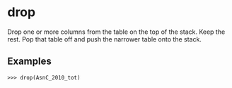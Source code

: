 # drop

Drop one or more columns from the table on the top of the stack. Keep the rest.
Pop that table off and push the narrower table onto the stack.

## Examples

`>>> drop(AsnC_2010_tot)`